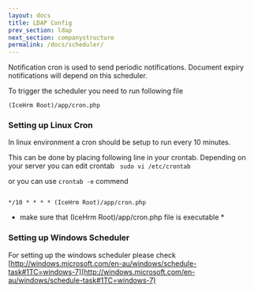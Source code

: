 ```yaml
---
layout: docs
title: LDAP Config
prev_section: ldap
next_section: companystructure
permalink: /docs/scheduler/
---
```


Notification cron is used to send periodic notifications. Document expiry notifications will depend on this scheduler.

To trigger the scheduler you need to run following file

<code>(IceHrm Root)/app/cron.php</code>

### Setting up Linux Cron

In linux environment a cron should be setup to run every 10 minutes.

This can be done by placing following line in your crontab. Depending on your server you can edit crontab 
<code> sudo vi /etc/crontab </code>

or you can use <code>crontab -e</code> commend

<code>
*/10 * * * * (IceHrm Root)/app/cron.php
</code>

* make sure that (IceHrm Root)/app/cron.php file is executable *


### Setting up Windows Scheduler

For setting up the windows scheduler please check [http://windows.microsoft.com/en-au/windows/schedule-task#1TC=windows-7](http://windows.microsoft.com/en-au/windows/schedule-task#1TC=windows-7)
